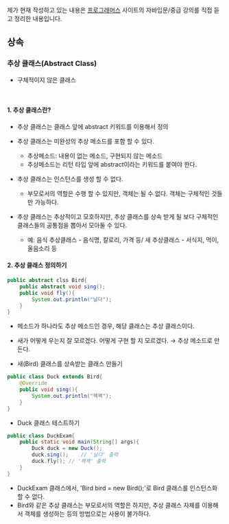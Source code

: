 제가 현재 작성하고 있는 내용은  [프로그래머스]( https://programmers.co.kr/learn ) 사이트의 자바입문/중급 강의를 직접 듣고 정리한 내용입니다.



## 상속

### 추상 클래스(Abstract Class)

- 구체적이지 않은 클래스

  ​    

#### 1. 추상 클래스란?

- 추상 클래스는 클래스 앞에 abstract 키워드를 이용해서 정의

- 추상 클래스는 미완성의 추상 메소드를 포함 할 수 있다.

  - 추상메소드: 내용이 없는 메소드, 구현되지 않는 메소드
  - 추상메소드는 리턴 타입 앞에 abstract이라는 키워드를 붙여야 한다.

- 추상 클래스는 인스턴스를 생성 할 수 없다.

  - 부모로서의 역할은 수행 할 수 있지만, 객체는 될 수 없다. 객체는 구체적인 것들만 가능하다.

- 추상 클래스는 추상적이고 모호하지만, 추상 클래스를 상속 받게 될 보다 구체적인 클래스들의 공통점을 뽑아서 모아둘 수 있다.

  - 예: 음식 추상클래스 - 음식명, 칼로리, 가격 등/  새 추상클래스 - 서식지, 먹이, 울음소리 등

      

#### 2. 추상 클래스 정의하기

```java
public abstract clss Bird{
    public abstract void sing();
    public void fly(){
        System.out.println("날다");
    }
}
```

- 메소드가 하나라도 추상 메소드인 경우, 해당 클래스는 추상 클래스이다.

- 새가 어떻게 우는지 잘 모르겠다. 어떻게 구현 할 지 모르겠다. → 추상 메소드로 만든다.

    

- 새(Bird) 클래스를 상속받는 클래스 만들기

```java
public class Duck extends Bird{
	@Override
    public void sing(){
        System.out.println("꽥꽥");
    }
}
```

- Duck 클래스 테스트하기

```java
public class DuckExam{
	public static void main(String[] args){
        Duck duck = new Duck();
        duck.sing();	// '날다' 출력
        duck.fly();	// '꽥꽥' 출력
    }
}
```

- DuckExam 클래스에서, 'Bird bird = new Bird();'로 Bird 클래스를 인스턴스화 할 수 없다.
- Bird와 같은 추상 클래스는 부모로서의 역할은 하지만, 추상 클래스 자체를 이용해서 객체를 생성하는 등의 방법으로는 사용이 불가하다.
